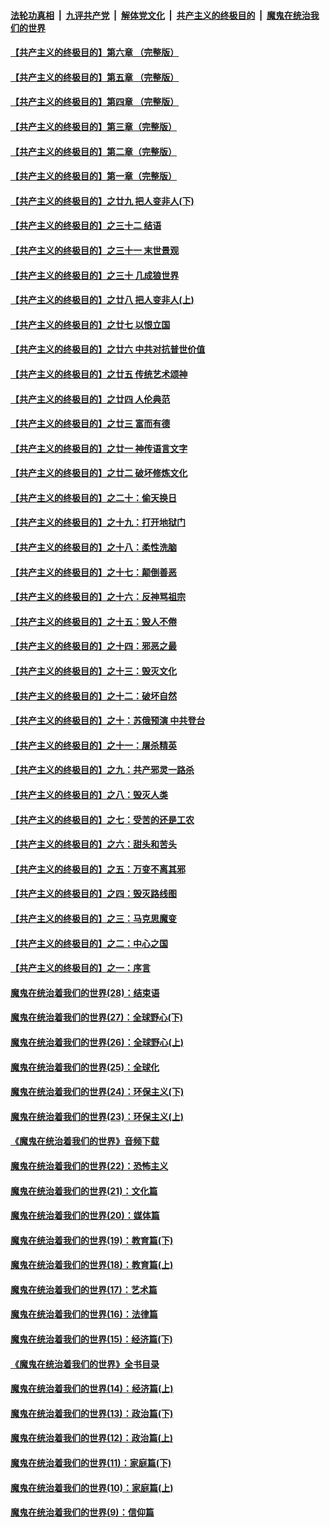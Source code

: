 ####  [法轮功真相](../../../../basic/blob/master/README.md?t=05281846) &nbsp;|&nbsp; [九评共产党](../../../../9ping.md/blob/master/README.md?t=05281846) &nbsp;|&nbsp; [解体党文化](../../../../jtdwh.md/blob/master/README.md?t=05281846)  &nbsp;|&nbsp; [共产主义的终极目的](../../../../gczydzjmd.md/blob/master/README.md?t=05281846) &nbsp;|&nbsp; [魔鬼在统治我们的世界](../../../../mgztzwmdsj.md/blob/master/README.md?t=05281846) 

#### [【共产主义的终极目的】第六章 （完整版）](../pages/nsc422/n11428913.md?t=05281846) 

#### [【共产主义的终极目的】第五章 （完整版）](../pages/nsc422/n11428912.md?t=05281846) 

#### [【共产主义的终极目的】第四章 （完整版）](../pages/nsc422/n11428907.md?t=05281846) 

#### [【共产主义的终极目的】第三章（完整版）](../pages/nsc422/n11428848.md?t=05281846) 

#### [【共产主义的终极目的】第二章（完整版）](../pages/nsc422/n11428831.md?t=05281846) 

#### [【共产主义的终极目的】第一章（完整版）](../pages/nsc422/n11417651.md?t=05281846) 

#### [【共产主义的终极目的】之廿九 把人变非人(下)](../pages/nsc422/n11344140.md?t=05281846) 

#### [【共产主义的终极目的】之三十二 结语](../pages/nsc422/n11360535.md?t=05281846) 

#### [【共产主义的终极目的】之三十一 末世景观](../pages/nsc422/n11351129.md?t=05281846) 

#### [【共产主义的终极目的】之三十 几成狼世界](../pages/nsc422/n11348280.md?t=05281846) 

#### [【共产主义的终极目的】之廿八 把人变非人(上)](../pages/nsc422/n11340492.md?t=05281846) 

#### [【共产主义的终极目的】之廿七 以恨立国](../pages/nsc422/n11336944.md?t=05281846) 

#### [【共产主义的终极目的】之廿六 中共对抗普世价值](../pages/nsc422/n11324785.md?t=05281846) 

#### [【共产主义的终极目的】之廿五 传统艺术颂神](../pages/nsc422/n11296396.md?t=05281846) 

#### [【共产主义的终极目的】之廿四 人伦典范](../pages/nsc422/n11296397.md?t=05281846) 

#### [【共产主义的终极目的】之廿三 富而有德](../pages/nsc422/n11283598.md?t=05281846) 

#### [【共产主义的终极目的】之廿一 神传语言文字](../pages/nsc422/n11263265.md?t=05281846) 

#### [【共产主义的终极目的】之廿二 破坏修炼文化](../pages/nsc422/n11245728.md?t=05281846) 

#### [【共产主义的终极目的】之二十：偷天换日](../pages/nsc422/n11238846.md?t=05281846) 

#### [【共产主义的终极目的】之十九：打开地狱门](../pages/nsc422/n11206376.md?t=05281846) 

#### [【共产主义的终极目的】之十八：柔性洗脑](../pages/nsc422/n11199994.md?t=05281846) 

#### [【共产主义的终极目的】之十七：颠倒善恶](../pages/nsc422/n11179782.md?t=05281846) 

#### [【共产主义的终极目的】之十六：反神骂祖宗](../pages/nsc422/n11166798.md?t=05281846) 

#### [【共产主义的终极目的】之十五：毁人不倦](../pages/nsc422/n11166792.md?t=05281846) 

#### [【共产主义的终极目的】之十四：邪恶之最](../pages/nsc422/n11150249.md?t=05281846) 

#### [【共产主义的终极目的】之十三：毁灭文化](../pages/nsc422/n11135227.md?t=05281846) 

#### [【共产主义的终极目的】之十二：破坏自然](../pages/nsc422/n11135214.md?t=05281846) 

#### [【共产主义的终极目的】之十：苏俄预演 中共登台](../pages/nsc422/n11118424.md?t=05281846) 

#### [【共产主义的终极目的】之十一：屠杀精英](../pages/nsc422/n11118442.md?t=05281846) 

#### [【共产主义的终极目的】之九：共产邪灵一路杀](../pages/nsc422/n11114139.md?t=05281846) 

#### [【共产主义的终极目的】之八：毁灭人类](../pages/nsc422/n11108503.md?t=05281846) 

#### [【共产主义的终极目的】之七：受苦的还是工农](../pages/nsc422/n11101809.md?t=05281846) 

#### [【共产主义的终极目的】之六：甜头和苦头](../pages/nsc422/n11096971.md?t=05281846) 

#### [【共产主义的终极目的】之五：万变不离其邪](../pages/nsc422/n11091285.md?t=05281846) 

#### [【共产主义的终极目的】之四：毁灭路线图](../pages/nsc422/n11086284.md?t=05281846) 

#### [【共产主义的终极目的】之三：马克思魔变](../pages/nsc422/n11061941.md?t=05281846) 

#### [【共产主义的终极目的】之二：中心之国](../pages/nsc422/n11047728.md?t=05281846) 

#### [【共产主义的终极目的】之一：序言](../pages/nsc422/n11086077.md?t=05281846) 

#### [魔鬼在统治着我们的世界(28)：结束语](../pages/nsc422/n10936246.md?t=05281846) 

#### [魔鬼在统治着我们的世界(27)：全球野心(下)](../pages/nsc422/n10928319.md?t=05281846) 

#### [魔鬼在统治着我们的世界(26)：全球野心(上)](../pages/nsc422/n10900318.md?t=05281846) 

#### [魔鬼在统治着我们的世界(25)：全球化](../pages/nsc422/n10788205.md?t=05281846) 

#### [魔鬼在统治着我们的世界(24)：环保主义(下)](../pages/nsc422/n10695307.md?t=05281846) 

#### [魔鬼在统治着我们的世界(23)：环保主义(上)](../pages/nsc422/n10688613.md?t=05281846) 

#### [《魔鬼在统治着我们的世界》音频下载](../pages/nsc422/n10635553.md?t=05281846) 

#### [魔鬼在统治着我们的世界(22)：恐怖主义](../pages/nsc422/n10614727.md?t=05281846) 

#### [魔鬼在统治着我们的世界(21)：文化篇](../pages/nsc422/n10597706.md?t=05281846) 

#### [魔鬼在统治着我们的世界(20)：媒体篇](../pages/nsc422/n10586579.md?t=05281846) 

#### [魔鬼在统治着我们的世界(19)：教育篇(下)](../pages/nsc422/n10564808.md?t=05281846) 

#### [魔鬼在统治着我们的世界(18)：教育篇(上)](../pages/nsc422/n10526970.md?t=05281846) 

#### [魔鬼在统治着我们的世界(17)：艺术篇](../pages/nsc422/n10499093.md?t=05281846) 

#### [魔鬼在统治着我们的世界(16)：法律篇](../pages/nsc422/n10485969.md?t=05281846) 

#### [魔鬼在统治着我们的世界(15)：经济篇(下)](../pages/nsc422/n10469975.md?t=05281846) 

#### [《魔鬼在统治着我们的世界》全书目录](../pages/nsc422/n10464261.md?t=05281846) 

#### [魔鬼在统治着我们的世界(14)：经济篇(上)](../pages/nsc422/n10457370.md?t=05281846) 

#### [魔鬼在统治着我们的世界(13)：政治篇(下)](../pages/nsc422/n10448270.md?t=05281846) 

#### [魔鬼在统治着我们的世界(12)：政治篇(上)](../pages/nsc422/n10444576.md?t=05281846) 

#### [魔鬼在统治着我们的世界(11)：家庭篇(下)](../pages/nsc422/n10440961.md?t=05281846) 

#### [魔鬼在统治着我们的世界(10)：家庭篇(上)](../pages/nsc422/n10435448.md?t=05281846) 

#### [魔鬼在统治着我们的世界(9)：信仰篇](../pages/nsc422/n10432159.md?t=05281846) 

